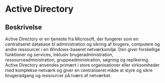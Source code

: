 # Active Directory

## Beskrivelse

Active Directory er en tjeneste fra Microsoft, der fungerer som en centraliseret database til administration og sikring af brugere, computere og andre ressourcer i en Windows-baseret netværksmiljø. Den giver forskellige funktioner og services, inklusiv brugeradministration, ressourceadministration, gruppeadministration, søgning og replikering. Active Directory anvendes primært i store organisationer eller virksomheder med komplekse netværk og giver en centraliseret måde at styre og sikre brugeradgang og ressourcer på tværs af netværket.
